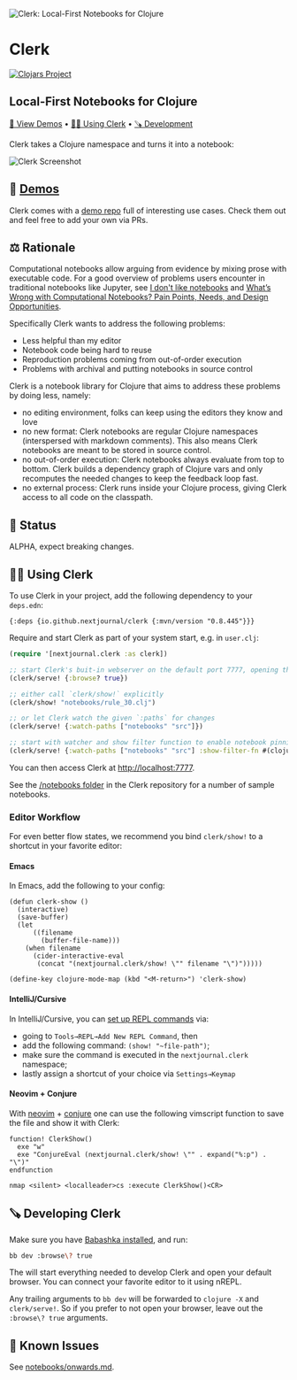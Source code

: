 ![Clerk: Local-First Notebooks for Clojure](https://cdn.nextjournal.com/data/QmQfj66AwEThMukaNiAcvKuBxTo1oF8XYmUH8ewbG8aXqy?filename=Clerk-GitHub.png&content-type=image/png)

# Clerk

[![Clojars Project](https://img.shields.io/clojars/v/io.github.nextjournal/clerk.svg)](https://clojars.org/io.github.nextjournal/clerk)

## Local-First Notebooks for Clojure

[🎪 View Demos](http://nextjournal.github.io/clerk-demo/) •
[👩‍🎨 Using Clerk](#-using-clerk) •
[🪚 Development](#-developing-clerk)

Clerk takes a Clojure namespace and turns it into a notebook:

![Clerk Screenshot](https://nextjournal.com/data/QmdHmfSEZWqRwsFSDju4nLqgfVukYb3UCVp6AFGk1JcrCH?content-type=image/png&node-id=2bf0921f-0943-43c7-baaa-5c1a59937f40&filename=CleanShot%202021-07-01%20at%2012.48.22@2x.png&node-kind=file)

## 🎪 [Demos](http://nextjournal.github.io/clerk-demo/)

Clerk comes with a [demo repo](https://github.com/nextjournal/clerk-demo/) full of interesting use cases. Check them out and feel free to add your own via PRs.

## ⚖️ Rationale

Computational notebooks allow arguing from evidence by mixing prose with executable code. For a good overview of problems users encounter in traditional notebooks like Jupyter, see [I don't like notebooks](https://www.youtube.com/watch?v=7jiPeIFXb6U) and [What’s Wrong with Computational Notebooks? Pain Points, Needs, and Design Opportunities](https://web.eecs.utk.edu/\~azh/pubs/Chattopadhyay2020CHI_NotebookPainpoints.pdf).

Specifically Clerk wants to address the following problems:

* Less helpful than my editor
* Notebook code being hard to reuse
* Reproduction problems coming from out-of-order execution
* Problems with archival and putting notebooks in source control

Clerk is a notebook library for Clojure that aims to address these problems by doing less, namely:

* no editing environment, folks can keep using the editors they know and love
* no new format: Clerk notebooks are regular Clojure namespaces (interspersed with markdown comments). This also means Clerk notebooks are meant to be stored in source control.
* no out-of-order execution: Clerk notebooks always evaluate from top to bottom. Clerk builds a dependency graph of Clojure vars and only recomputes the needed changes to keep the feedback loop fast.
* no external process: Clerk runs inside your Clojure process, giving Clerk access to all code on the classpath.

## 🚦 Status
ALPHA, expect breaking changes.

## 👩‍🎨 Using Clerk

To use Clerk in your project, add the following dependency to your `deps.edn`:

```edn
{:deps {io.github.nextjournal/clerk {:mvn/version "0.8.445"}}}
```

Require and start Clerk as part of your system start, e.g. in `user.clj`:

```clojure
(require '[nextjournal.clerk :as clerk])

;; start Clerk's buit-in webserver on the default port 7777, opening the browser when done
(clerk/serve! {:browse? true})

;; either call `clerk/show!` explicitly
(clerk/show! "notebooks/rule_30.clj")

;; or let Clerk watch the given `:paths` for changes
(clerk/serve! {:watch-paths ["notebooks" "src"]})

;; start with watcher and show filter function to enable notebook pinning
(clerk/serve! {:watch-paths ["notebooks" "src"] :show-filter-fn #(clojure.string/starts-with? % "notebooks")})

```

You can then access Clerk at <http://localhost:7777>.

See the [/notebooks folder](https://github.com/nextjournal/clerk/tree/main/notebooks) in the Clerk repository for a number of sample notebooks.

### Editor Workflow

For even better flow states, we recommend you bind `clerk/show!` to a shortcut in your favorite editor:

#### Emacs

In Emacs, add the following to your config:

```elisp
(defun clerk-show ()
  (interactive)
  (save-buffer)
  (let
      ((filename
        (buffer-file-name)))
    (when filename
      (cider-interactive-eval
       (concat "(nextjournal.clerk/show! \"" filename "\")")))))

(define-key clojure-mode-map (kbd "<M-return>") 'clerk-show)
```

#### IntelliJ/Cursive

In IntelliJ/Cursive, you can [set up REPL commands](https://cursive-ide.com/userguide/repl.html#repl-commands) via:

* going to `Tools→REPL→Add New REPL Command`, then
* add the following command: `(show! "~file-path")`;
* make sure the command is executed in the `nextjournal.clerk` namespace;
* lastly assign a shortcut of your choice via `Settings→Keymap`

#### Neovim + Conjure

With [neovim](https://neovim.io/) + [conjure](https://github.com/Olical/conjure/) one can use the following vimscript function to save the file and show it with Clerk:

```
function! ClerkShow()
  exe "w"
  exe "ConjureEval (nextjournal.clerk/show! \"" . expand("%:p") . "\")"
endfunction

nmap <silent> <localleader>cs :execute ClerkShow()<CR>
```

## 🪚 Developing Clerk
Make sure you have [Babashka installed](https://github.com/babashka/babashka#installation), and run:

```bash
bb dev :browse\? true
```

The will start everything needed to develop Clerk and open your
default browser. You can connect your favorite editor to it using nREPL.

Any trailing arguments to `bb dev` will be forwarded to `clojure -X`
and `clerk/serve!`. So if you prefer to not open your browser, leave 
out the `:browse\? true` arguments.

## 🐞 Known Issues

See [notebooks/onwards.md](https://github.com/nextjournal/clerk/blob/main/notebooks/onwards.md).
